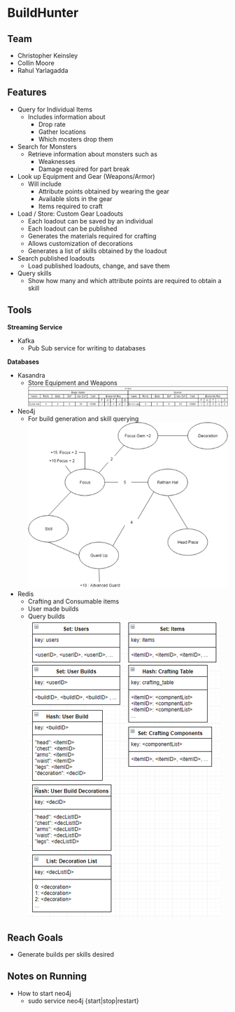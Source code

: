 # BuildHunter

## Team
- Christopher Keinsley
- Collin Moore
- Rahul Yarlagadda

## Features
- Query for Individual Items
    - Includes information about
        - Drop rate
        - Gather locations
        - Which mosters drop them
- Search for Monsters
    - Retrieve information about monsters such as 
        - Weaknesses
        - Damage required for part break
- Look up Equipment and Gear (Weapons/Armor)
    - Will include
        - Attribute points obtained by wearing the gear
        - Available slots in the gear
        - Items required to craft
- Load / Store: Custom Gear Loadouts
    - Each loadout can be saved by an individual
    - Each loadout can be published 
    - Generates the materials required for crafting
    - Allows customization of decorations
    - Generates a list of skills obtained by the loadout
- Search published loadouts
    - Load published loadouts, change, and save them
- Query skills
    - Show how many and which attribute points are required to obtain a skill

## Tools

**Streaming Service**
- Kafka
    - Pub Sub service for writing to databases


**Databases**  
- Kasandra
    - Store Equipment and Weapons
    ![](images/Cassandra.png)
- Neo4j
    - For build generation and skill querying
    ![](images/neo4j_datastructure.png)
- Redis
    - Crafting and Consumable items
    - User made builds
    - Query builds
    ![](images/redis_diagram.png)
## Reach Goals
- Generate builds per skills desired

## Notes on Running
- How to start neo4j
    - sudo service neo4j {start|stop|restart}
